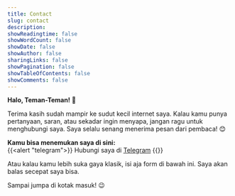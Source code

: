 ```yaml
---
title: Contact
slug: contact
description:
showReadingtime: false
showWordCount: false
showDate: false
showAuthor: false
sharingLinks: false
showPagination: false
showTableOfContents: false
showComments: false
---
```


**Halo, Teman-Teman!** 👋

Terima kasih sudah mampir ke sudut kecil internet saya. Kalau kamu punya pertanyaan, saran, atau sekadar ingin menyapa, jangan ragu untuk menghubungi saya. Saya selalu senang menerima pesan dari pembaca! 😊

**Kamu bisa menemukan saya di sini:**\
{{<alert "telegram">}}
Hubungi saya di [Telegram](https://t.me/jundi_mubarok)
{{</alert>}}

Atau kalau kamu lebih suka gaya klasik, isi aja form di bawah ini. Saya akan balas secepat saya bisa.

Sampai jumpa di kotak masuk! 😉

<script data-letterbirduser="jundi" src="https://letterbird.co/embed/v1.js"></script>
